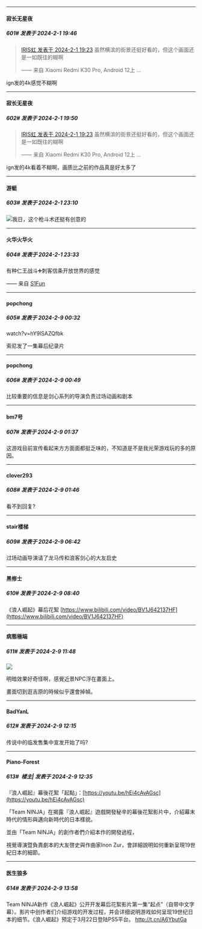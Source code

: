 
*****

####  寂长无星夜  
##### 601#       发表于 2024-2-1 19:46

<blockquote><a href="httphttps://bbs.saraba1st.com/2b/forum.php?mod=redirect&amp;goto=findpost&amp;pid=63856908&amp;ptid=2092342" target="_blank">IRIS虹 发表于 2024-2-1 19:23</a>
虽然横滨的街景还挺好看的，但这个画面还是一如既往的糊啊

—— 来自 Xiaomi Redmi K30 Pro, Android 12上 ...</blockquote>
ign发的4k感觉不糊啊

*****

####  寂长无星夜  
##### 602#       发表于 2024-2-1 19:50

<blockquote><a href="httphttps://bbs.saraba1st.com/2b/forum.php?mod=redirect&amp;goto=findpost&amp;pid=63856908&amp;ptid=2092342" target="_blank">IRIS虹 发表于 2024-2-1 19:23</a>
虽然横滨的街景还挺好看的，但这个画面还是一如既往的糊啊

—— 来自 Xiaomi Redmi K30 Pro, Android 12上 ...</blockquote>
ign发的4k看着不糊啊，画质比之前的作品真是好太多了

*****

####  游蜓  
##### 603#       发表于 2024-2-1 23:10

<img src="https://static.saraba1st.com/image/smiley/face2017/067.png" referrerpolicy="no-referrer">我日，这个枪斗术还挺有创意的

*****

####  火华火华火  
##### 604#       发表于 2024-2-1 23:33

有种仁王战斗➕刺客信条开放世界的感觉

—— 来自 [S1Fun](https://s1fun.koalcat.com)

*****

####  popchong  
##### 605#       发表于 2024-2-9 00:32

watch?v=hY9lSAZQfbk

索尼发了一集幕后纪录片

*****

####  popchong  
##### 606#       发表于 2024-2-9 00:49

比较重要的信息是剑心系列的导演负责过场动画和剧本

*****

####  bm7号  
##### 607#       发表于 2024-2-9 01:37

这游戏目前宣传看起来方方面面都挺乏味的，不知道是不是我光荣游戏玩的多的原因。

*****

####  clover293  
##### 608#       发表于 2024-2-9 01:46

看不到回复?

*****

####  stair楼梯  
##### 609#       发表于 2024-2-9 06:42

过场动画导演请了龙马传和浪客剑心的大友启史

*****

####  黑修士  
##### 610#       发表于 2024-2-9 08:40

《浪人崛起》幕后花絮
[https://www.bilibili.com/video/BV1J642137HF](https://www.bilibili.com/video/BV1J642137HF)


*****

####  病態極端  
##### 611#       发表于 2024-2-9 11:48

<img src="https://p.sda1.dev/15/960fc30671c6a0858724cd404f84136d/ror-yoshihara.png" referrerpolicy="no-referrer">

明暗效果好奇怪啊，感覺近景NPC浮在畫面上。

畫面切到逛吉原的時候似乎還會掉幀。


*****

####  BadYanL  
##### 612#       发表于 2024-2-9 12:15

传说中的临发售集中宣发开始了吗?


*****

####  Piano-Forest  
##### 613#         楼主| 发表于 2024-2-9 12:35

『浪人崛起』幕後花絮「起點」：[https://youtu.be/hEi4cAvAGsc](https://youtu.be/hEi4cAvAGsc)

「Team NINJA」在揭露『浪人崛起』遊戲開發秘辛的幕後花絮影片中，介紹幕末時代的情形與邁向新時代的日本樣貌。

並由「Team NINJA」的創作者們介紹本作的開發過程，

視覺導演暨負責劇本的大友啓史與作曲家Inon Zur，會詳細說明如何重新呈現19世紀日本的細節。


*****

####  医生狼多  
##### 614#       发表于 2024-2-9 13:58

Team NINJA新作《浪人崛起》公开开发幕后花絮影片第一集“起点”（自带中文字幕）。影片中创作者们介绍游戏的开发过程，并会详细说明游戏如何呈现19世纪日本的细节。《浪人崛起》预定于3月22日登陆PS5平台。 http://t.cn/A6YbutGa ​​​

